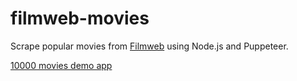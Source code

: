 # filmweb-movies

Scrape popular movies from [Filmweb](http://www.filmweb.pl/films/search) using Node.js and Puppeteer.

[10000 movies demo app](https://filmweb-movies-ng-app.web.app/)
